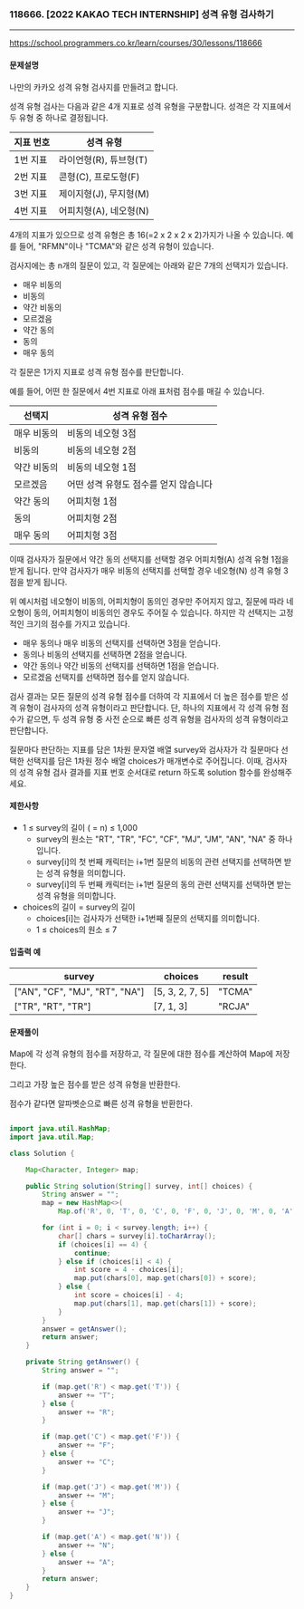 ### 118666. [2022 KAKAO TECH INTERNSHIP] 성격 유형 검사하기

---

https://school.programmers.co.kr/learn/courses/30/lessons/118666

#### 문제설명

나만의 카카오 성격 유형 검사지를 만들려고 합니다.

성격 유형 검사는 다음과 같은 4개 지표로 성격 유형을 구분합니다. 성격은 각 지표에서 두 유형 중 하나로 결정됩니다.

| 지표 번호  | 성격 유형            |
|--------|------------------|
| 1번 지표	 | 라이언형(R), 튜브형(T)	 |
| 2번 지표  | 콘형(C), 프로도형(F)   |
| 3번 지표  | 제이지형(J), 무지형(M)  |
| 4번 지표  | 어피치형(A), 네오형(N)  |

4개의 지표가 있으므로 성격 유형은 총 16(=2 x 2 x 2 x 2)가지가 나올 수 있습니다. 예를 들어, "RFMN"이나 "TCMA"와 같은 성격 유형이 있습니다.

검사지에는 총 n개의 질문이 있고, 각 질문에는 아래와 같은 7개의 선택지가 있습니다.

- 매우 비동의
- 비동의
- 약간 비동의
- 모르겠음
- 약간 동의
- 동의
- 매우 동의

각 질문은 1가지 지표로 성격 유형 점수를 판단합니다.

예를 들어, 어떤 한 질문에서 4번 지표로 아래 표처럼 점수를 매길 수 있습니다.

| 선택지     | 성격 유형 점수              |
|---------|-----------------------|
| 매우 비동의	 | 비동의 네오형 3점            |
| 비동의     | 비동의 네오형 2점            |
| 약간 비동의  | 비동의 네오형 1점            |
| 모르겠음    | 어떤 성격 유형도 점수를 얻지 않습니다 |
| 약간 동의   | 어피치형 1점               |
| 동의      | 어피치형 2점               |
| 매우 동의   | 어피치형 3점               |

이때 검사자가 질문에서 약간 동의 선택지를 선택할 경우 어피치형(A) 성격 유형 1점을 받게 됩니다. 만약 검사자가 매우 비동의 선택지를 선택할 경우 네오형(N) 성격 유형 3점을
받게 됩니다.

위 예시처럼 네오형이 비동의, 어피치형이 동의인 경우만 주어지지 않고, 질문에 따라 네오형이 동의, 어피치형이 비동의인 경우도 주어질 수 있습니다.
하지만 각 선택지는 고정적인 크기의 점수를 가지고 있습니다.

- 매우 동의나 매우 비동의 선택지를 선택하면 3점을 얻습니다.
- 동의나 비동의 선택지를 선택하면 2점을 얻습니다.
- 약간 동의나 약간 비동의 선택지를 선택하면 1점을 얻습니다.
- 모르겠음 선택지를 선택하면 점수를 얻지 않습니다.

검사 결과는 모든 질문의 성격 유형 점수를 더하여 각 지표에서 더 높은 점수를 받은 성격 유형이 검사자의 성격 유형이라고 판단합니다. 단, 하나의 지표에서 각 성격 유형 점수가
같으면, 두 성격 유형 중 사전 순으로 빠른 성격 유형을 검사자의 성격 유형이라고 판단합니다.

질문마다 판단하는 지표를 담은 1차원 문자열 배열 survey와 검사자가 각 질문마다 선택한 선택지를 담은 1차원 정수 배열 choices가 매개변수로 주어집니다. 이때, 검사자의
성격 유형 검사 결과를 지표 번호 순서대로 return 하도록 solution 함수를 완성해주세요.

#### 제한사항

- 1 ≤ survey의 길이 ( = n) ≤ 1,000
    - survey의 원소는 "RT", "TR", "FC", "CF", "MJ", "JM", "AN", "NA" 중 하나입니다.
    - survey[i]의 첫 번째 캐릭터는 i+1번 질문의 비동의 관련 선택지를 선택하면 받는 성격 유형을 의미합니다.
    - survey[i]의 두 번째 캐릭터는 i+1번 질문의 동의 관련 선택지를 선택하면 받는 성격 유형을 의미합니다.
- choices의 길이 = survey의 길이
    - choices[i]는 검사자가 선택한 i+1번째 질문의 선택지를 의미합니다.
    - 1 ≤ choices의 원소 ≤ 7

#### 입출력 예

| survey                          | choices         | result |
|---------------------------------|-----------------|--------|
| ["AN", "CF", "MJ", "RT", "NA"]	 | [5, 3, 2, 7, 5] | "TCMA" |
| ["TR", "RT", "TR"]              | [7, 1, 3]       | "RCJA" |

#### 문제풀이

Map에 각 성격 유형의 점수를 저장하고, 각 질문에 대한 점수를 계산하여 Map에 저장한다.

그리고 가장 높은 점수를 받은 성격 유형을 반환한다.

점수가 같다면 알파벳순으로 빠른 성격 유형을 반환한다.

```java

import java.util.HashMap;
import java.util.Map;

class Solution {

    Map<Character, Integer> map;

    public String solution(String[] survey, int[] choices) {
        String answer = "";
        map = new HashMap<>(
            Map.of('R', 0, 'T', 0, 'C', 0, 'F', 0, 'J', 0, 'M', 0, 'A', 0, 'N', 0));

        for (int i = 0; i < survey.length; i++) {
            char[] chars = survey[i].toCharArray();
            if (choices[i] == 4) {
                continue;
            } else if (choices[i] < 4) {
                int score = 4 - choices[i];
                map.put(chars[0], map.get(chars[0]) + score);
            } else {
                int score = choices[i] - 4;
                map.put(chars[1], map.get(chars[1]) + score);
            }
        }
        answer = getAnswer();
        return answer;
    }

    private String getAnswer() {
        String answer = "";

        if (map.get('R') < map.get('T')) {
            answer += "T";
        } else {
            answer += "R";
        }

        if (map.get('C') < map.get('F')) {
            answer += "F";
        } else {
            answer += "C";
        }

        if (map.get('J') < map.get('M')) {
            answer += "M";
        } else {
            answer += "J";
        }

        if (map.get('A') < map.get('N')) {
            answer += "N";
        } else {
            answer += "A";
        }
        return answer;
    }
}

```
